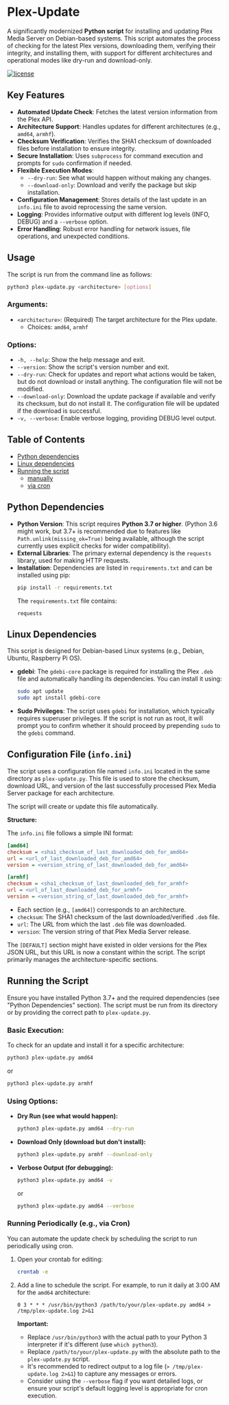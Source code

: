 # Plex-Update

A significantly modernized **Python script** for installing and updating Plex Media Server on Debian-based systems. This script automates the process of checking for the latest Plex versions, downloading them, verifying their integrity, and installing them, with support for different architectures and operational modes like dry-run and download-only.

[![license](https://img.shields.io/github/license/mashape/apistatus.svg?style=plastic)](https://github.com/mmuyakwa/bash-scripts/blob/master/LICENSE)

## Key Features

*   **Automated Update Check**: Fetches the latest version information from the Plex API.
*   **Architecture Support**: Handles updates for different architectures (e.g., `amd64`, `armhf`).
*   **Checksum Verification**: Verifies the SHA1 checksum of downloaded files before installation to ensure integrity.
*   **Secure Installation**: Uses `subprocess` for command execution and prompts for `sudo` confirmation if needed.
*   **Flexible Execution Modes**:
    *   `--dry-run`: See what would happen without making any changes.
    *   `--download-only`: Download and verify the package but skip installation.
*   **Configuration Management**: Stores details of the last update in an `info.ini` file to avoid reprocessing the same version.
*   **Logging**: Provides informative output with different log levels (INFO, DEBUG) and a `--verbose` option.
*   **Error Handling**: Robust error handling for network issues, file operations, and unexpected conditions.

## Usage

The script is run from the command line as follows:

```bash
python3 plex-update.py <architecture> [options]
```

### Arguments:

*   `<architecture>`: (Required) The target architecture for the Plex update.
    *   Choices: `amd64`, `armhf`

### Options:

*   `-h, --help`: Show the help message and exit.
*   `--version`: Show the script's version number and exit.
*   `--dry-run`: Check for updates and report what actions would be taken, but do not download or install anything. The configuration file will not be modified.
*   `--download-only`: Download the update package if available and verify its checksum, but do not install it. The configuration file will be updated if the download is successful.
*   `-v, --verbose`: Enable verbose logging, providing DEBUG level output.

## Table of Contents

<!-- toc -->

* [Python dependencies](#python-dependencies)
* [Linux dependencies](#linux-dependencies)
* [Running the script](#running-the-script)
  * [manually](#manually)
  * [via cron](#via-cron)

<!-- toc stop -->

## Python Dependencies

*   **Python Version**: This script requires **Python 3.7 or higher**. (Python 3.6 might work, but 3.7+ is recommended due to features like `Path.unlink(missing_ok=True)` being available, although the script currently uses explicit checks for wider compatibility).
*   **External Libraries**: The primary external dependency is the `requests` library, used for making HTTP requests.
*   **Installation**: Dependencies are listed in `requirements.txt` and can be installed using pip:
    ```bash
    pip install -r requirements.txt
    ```
    The `requirements.txt` file contains:
    ```
    requests
    ```

## Linux Dependencies

This script is designed for Debian-based Linux systems (e.g., Debian, Ubuntu, Raspberry Pi OS).

*   **gdebi**: The `gdebi-core` package is required for installing the Plex `.deb` file and automatically handling its dependencies. You can install it using:
    ```bash
    sudo apt update
    sudo apt install gdebi-core
    ```
*   **Sudo Privileges**: The script uses `gdebi` for installation, which typically requires superuser privileges. If the script is not run as root, it will prompt you to confirm whether it should proceed by prepending `sudo` to the `gdebi` command.

## Configuration File (`info.ini`)

The script uses a configuration file named `info.ini` located in the same directory as `plex-update.py`. This file is used to store the checksum, download URL, and version of the last successfully processed Plex Media Server package for each architecture.

The script will create or update this file automatically.

**Structure:**

The `info.ini` file follows a simple INI format:

```ini
[amd64]
checksum = <sha1_checksum_of_last_downloaded_deb_for_amd64>
url = <url_of_last_downloaded_deb_for_amd64>
version = <version_string_of_last_downloaded_deb_for_amd64>

[armhf]
checksum = <sha1_checksum_of_last_downloaded_deb_for_armhf>
url = <url_of_last_downloaded_deb_for_armhf>
version = <version_string_of_last_downloaded_deb_for_armhf>
```

*   Each section (e.g., `[amd64]`) corresponds to an architecture.
*   `checksum`: The SHA1 checksum of the last downloaded/verified `.deb` file.
*   `url`: The URL from which the last `.deb` file was downloaded.
*   `version`: The version string of that Plex Media Server release.

The `[DEFAULT]` section might have existed in older versions for the Plex JSON URL, but this URL is now a constant within the script. The script primarily manages the architecture-specific sections.

## Running the Script

Ensure you have installed Python 3.7+ and the required dependencies (see "Python Dependencies" section). The script must be run from its directory or by providing the correct path to `plex-update.py`.

### Basic Execution:

To check for an update and install it for a specific architecture:

```bash
python3 plex-update.py amd64
```
or
```bash
python3 plex-update.py armhf
```

### Using Options:

*   **Dry Run (see what would happen):**
    ```bash
    python3 plex-update.py amd64 --dry-run
    ```

*   **Download Only (download but don't install):**
    ```bash
    python3 plex-update.py armhf --download-only
    ```

*   **Verbose Output (for debugging):**
    ```bash
    python3 plex-update.py amd64 -v
    ```
    or
    ```bash
    python3 plex-update.py amd64 --verbose
    ```

### Running Periodically (e.g., via Cron)

You can automate the update check by scheduling the script to run periodically using cron.

1.  Open your crontab for editing:
    ```bash
    crontab -e
    ```

2.  Add a line to schedule the script. For example, to run it daily at 3:00 AM for the `amd64` architecture:
    ```cron
    0 3 * * * /usr/bin/python3 /path/to/your/plex-update.py amd64 > /tmp/plex-update.log 2>&1
    ```
    **Important:**
    *   Replace `/usr/bin/python3` with the actual path to your Python 3 interpreter if it's different (use `which python3`).
    *   Replace `/path/to/your/plex-update.py` with the absolute path to the `plex-update.py` script.
    *   It's recommended to redirect output to a log file (`> /tmp/plex-update.log 2>&1`) to capture any messages or errors.
    *   Consider using the `--verbose` flag if you want detailed logs, or ensure your script's default logging level is appropriate for cron execution.
